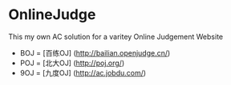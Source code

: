 # OnlineJudge
This my own AC solution for a varitey Online Judgement Website
+ BOJ = [百练OJ] (http://bailian.openjudge.cn/)
+ POJ = [北大OJ] (http://poj.org/)
+ 9OJ = [九度OJ] (http://ac.jobdu.com/)
